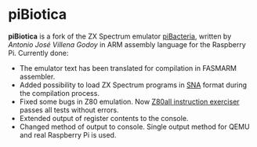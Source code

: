 # piBiotica

**piBiotica** is a fork of the ZX Spectrum emulator [piBacteria](http://πbacteria.speccy.org), written by *Antonio José Villena Godoy* in ARM assembly language for the Raspberry Pi.
Currently done: 
* The emulator text has been translated for compilation in FASMARM assembler.
* Added possibility to load ZX Spectrum programs in [SNA](https://sinclair.wiki.zxnet.co.uk/wiki/SNA_format) format during the compilation process.
* Fixed some bugs in Z80 emulation. Now [Z80all instruction exerciser](https://mdfs.net/Software/Z80/Exerciser/Spectrum/) passes all tests without errors.
* Extended output of register contents to the console.
* Changed method of output to console. Single output method for QEMU and real Raspberry Pi is used.
